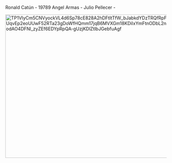 Ronald Catún - 19789
Angel Armas - 
Julio Pellecer - 



<img width="924" height="449" alt="TP1VIyCm5CNVyockVL4d6Sp78cE828A2hDFtItTfW_bJabkdYDzTRQfRpFfMpk-UqvEp2eoUUwF52RTa23gDoWfHQmm17jqB6MVXGm18KDiIxYmFtnODbL2nLxOP17xlA9Hmhm9VZRRDjxGSO63aVx1Yv0XRKatB9TngXp5ybodAO4DFNl_zyZEf6EDYpRpQA-gUzjKDlZtlbJGebfuAgf" src="https://github.com/user-attachments/assets/4ede07b8-d5a8-44ba-b69d-8f1eb20d703f" />


